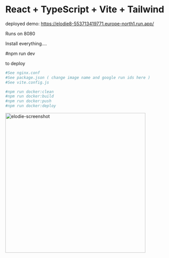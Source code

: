# React + TypeScript + Vite + Tailwind

deployed demo: https://elodie8-553713419771.europe-north1.run.app/

Runs on 8080

Install everything.... 

#npm run dev


to deploy
```bash
#See nginx.conf
#See package.json ( change image name and google run ids here ) 
#See vite.config.js
```
```bash
#npm run docker:clean 
#npm run docker:build
#npm run docker:push  
#npm run docker:deploy
```


<img width="436" alt="elodie-screenshot" src="https://github.com/user-attachments/assets/5740eab3-c91c-4b57-97c3-ed68ba36a3ff" />
